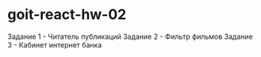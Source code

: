# goit-react-hw-02
Задание 1 - Читатель публикаций Задание 2 - Фильтр фильмов Задание 3 - Кабинет интернет банка
